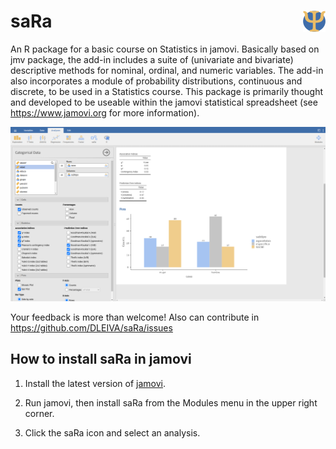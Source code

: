 # saRa <img src="img/saRa_logo.png" align="right" />

An R package for a basic course on Statistics in jamovi. Basically based on jmv package, the add-in includes a suite of (univariate and bivariate) 
descriptive methods  for nominal, ordinal, and numeric variables. The add-in also incorporates a module of probability distributions, continuous and discrete, to
be used in a Statistics course. This package is primarily thought and developed to be useable within the jamovi statistical spreadsheet (see <https://www.jamovi.org> for more information).

![Screenshot of saRa](https://github.com/DLEIVA/saRa/blob/main/img/screenshot_saRa.png)

Your feedback is more than welcome! Also can contribute in https://github.com/DLEIVA/saRa/issues

## How to install saRa in jamovi

1. Install the latest version of [jamovi](https://www.jamovi.org/download.html).

2. Run jamovi, then install saRa from the Modules menu in the upper right corner.

3. Click the saRa icon and select an analysis.
